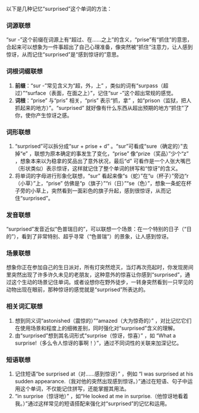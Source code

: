 以下是几种记忆“surprised”这个单词的方法：

### 词源联想
“sur -”这个前缀在词源上有“超过、在……之上”的含义，“prise”有“抓住”的意思，合起来可以想象为一件事超出了自己心理准备，像突然被“抓住”注意力，让人感到惊讶，从而记住“surprised”是“感到惊讶的”意思。

### 词根词缀联想
1. **前缀**：“sur -”常见含义为“超，外，上” ，类似的词有“surpass（超过）”“surface（表面，在面之上）”，记住“sur -”这个超出常规的感觉。
2. **词根**：“prise” 与“pris” 相关，“pris” 表示“抓，拿” ，如“prison（监狱，把人抓起来的地方）”。“surprised” 就好像有什么东西从超出预期的地方“抓住”了你，使你产生惊讶之感。

### 词形联想
1. “surprised”可以拆分成“sur + prise + d” 。“sur”可看成“sure（确定的）”去掉“e” ，联想为原本确定的事发生了变化，“prise” 像“prize（奖品）”少个“z” ，想象本来以为稳拿的奖品出了意外状况，最后“d” 可看作是一个人张大嘴巴（形状类似）表示惊讶，这样就记住了整个单词的拼写和“惊讶”的含义。
2. 将单词的字母进行形象化联想，“sur” 看起来像“s（蛇）”在“u（杯子）”旁边“r（小草）”上，“prise” 仿佛是“p（旗子）”“ri（日）”“se（色）”，想象一条蛇在杯子旁的小草上，突然看到一面彩色的旗子升起，感到很惊讶，从而记住“surprised”。

### 发音联想
“surprised”发音近似“色普瑞日的”，可以联想一个场景：在一个特别的日子（“日的”），看到了非常特别、超乎寻常（“色普瑞”）的景象，让人感到惊讶。

### 场景联想
想象你正在参加自己的生日派对，所有灯突然熄灭，当灯再次亮起时，你发现房间里突然出现了许多许久未见的老朋友，这种意外的惊喜让你感到“surprised”，通过这个生动的场景记住单词。或者设想你在野外徒步，一转身突然看到一只罕见的动物出现在眼前，那种惊讶的感觉就是“surprised”所表达的。

### 相关词汇联想
1. 想到同义词“astonished（震惊的）”“amazed（大为惊奇的）” ，对比记忆它们在使用场景和程度上的细微差别，同时强化对“surprised”含义的理解。
2. 由“surprised”想到其名词形式“surprise（惊讶，惊喜）” ，如 “What a surprise!（多么令人惊讶的事啊！）”，通过不同词性的关联来加深记忆。

### 短语联想
1. 记住短语“be surprised at（对……感到惊讶）” ，例如 “I was surprised at his sudden appearance.（我对他的突然出现感到惊讶。）”通过在短语、句子中运用这个单词，不仅能记住拼写，还能掌握其用法。
2. “in surprise（惊讶地）” ，如“He looked at me in surprise.（他惊讶地看着我。）”通过这样常见的短语搭配来强化对“surprised”的记忆和运用。 